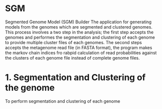 # SGM
Segmented Genome Model (SGM) Builder
The application for generating models from the genomes which are segmented and clustered genomes. This process involves a two step in the analysis; the first step accepts the genomes and performes the segmentation and clustering of each genome to provide multiple cluster files of each genomes. The second steps accepts the metagenome read file (in FASTA format), the program makes the markov chain indices fro rabpid calculation of read probabilities against the clusters of each genome file instead of complete genome files. 
# 1. Segmentation and Clustering of the genome
To perform segmentation and clustering of each genome
